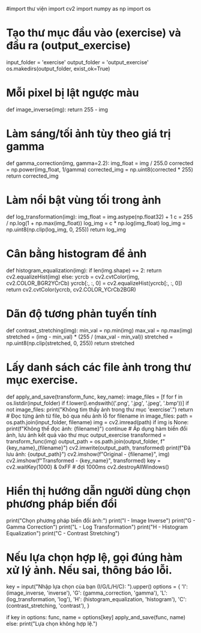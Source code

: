 #import thư viện
import cv2
import numpy as np
import os
# Tạo thư mục đầu vào (exercise) và đầu ra (output_exercise)
input_folder = 'exercise'
output_folder = 'output_exercise'
os.makedirs(output_folder, exist_ok=True)
# Mỗi pixel bị lật ngược màu
def image_inverse(img):
    return 255 - img
#  Làm sáng/tối ảnh tùy theo giá trị gamma
def gamma_correction(img, gamma=2.2):
    img_float = img / 255.0
    corrected = np.power(img_float, 1/gamma)
    corrected_img = np.uint8(corrected * 255)
    return corrected_img
# Làm nổi bật vùng tối trong ảnh 
def log_transformation(img):
    img_float = img.astype(np.float32) + 1
    c = 255 / np.log(1 + np.max(img_float))
    log_img = c * np.log(img_float)
    log_img = np.uint8(np.clip(log_img, 0, 255))
    return log_img
# Cân bằng histogram để ảnh
def histogram_equalization(img):
    if len(img.shape) == 2:
        return cv2.equalizeHist(img)
    else:
        ycrcb = cv2.cvtColor(img, cv2.COLOR_BGR2YCrCb)
        ycrcb[:, :, 0] = cv2.equalizeHist(ycrcb[:, :, 0])
        return cv2.cvtColor(ycrcb, cv2.COLOR_YCrCb2BGR)
# Dãn độ tương phản tuyến tính
def contrast_stretching(img):
    min_val = np.min(img)
    max_val = np.max(img)
    stretched = (img - min_val) * (255 / (max_val - min_val))
    stretched = np.uint8(np.clip(stretched, 0, 255))
    return stretched
# Lấy danh sách các file ảnh trong thư mục exercise.
def apply_and_save(transform_func, key_name):
    image_files = [f for f in os.listdir(input_folder) if f.lower().endswith(('.png', '.jpg', '.jpeg', '.bmp'))]
    if not image_files:
        print("Không tìm thấy ảnh trong thư mục 'exercise'.")
        return
    # Đọc từng ảnh từ file, bỏ qua nếu ảnh lỗ
    for filename in image_files:
        path = os.path.join(input_folder, filename)
        img = cv2.imread(path)
        if img is None:
            print(f"Không thể đọc ảnh: {filename}")
            continue
        # Áp dụng hàm biến đổi ảnh, lưu ảnh kết quả vào thư mục output_exercise
        transformed = transform_func(img)
        output_path = os.path.join(output_folder, f"{key_name}_{filename}")
        cv2.imwrite(output_path, transformed)
        print(f"Đã lưu ảnh: {output_path}")
        cv2.imshow(f"Original - {filename}", img)
        cv2.imshow(f"Transformed - {key_name}", transformed)
        key = cv2.waitKey(1000) & 0xFF  # đợi 1000ms
        cv2.destroyAllWindows()
# Hiển thị hướng dẫn người dùng chọn phương pháp biến đổi
print("Chọn phương pháp biến đổi ảnh:")
print("I - Image Inverse")
print("G - Gamma Correction")
print("L - Log Transformation")
print("H - Histogram Equalization")
print("C - Contrast Stretching")
# Nếu lựa chọn hợp lệ, gọi đúng hàm xử lý ảnh. Nếu sai, thông báo lỗi.
key = input("Nhập lựa chọn của bạn (I/G/L/H/C): ").upper()
options = {
    'I': (image_inverse, 'inverse'),
    'G': (gamma_correction, 'gamma'),
    'L': (log_transformation, 'log'),
    'H': (histogram_equalization, 'histogram'),
    'C': (contrast_stretching, 'contrast'),
}

if key in options:
    func, name = options[key]
    apply_and_save(func, name)
else:
    print("Lựa chọn không hợp lệ.")
